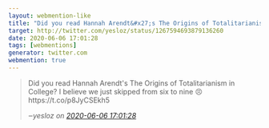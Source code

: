 ```yaml
---
layout: webmention-like
title: "Did you read Hannah Arendt&#x27;s The Origins of Totalitarianism in College? I believe we just skipped from six to nine 😣 https://t.co/p8JyCSEkh5"
target: http://twitter.com/yesloz/status/1267594693879136260
date: 2020-06-06 17:01:28
tags: [webmentions]
generator: twitter.com
webmention: true
---
```




<blockquote class="external-citation">
  <p>
    Did you read Hannah Arendt&#x27;s The Origins of Totalitarianism in College? I believe we just skipped from six to nine 😣 https://t.co/p8JyCSEkh5
  </p>
  <cite>‒<span class="p-author p-name">yesloz</span>
    on
    <a href="http://twitter.com/yesloz/status/1267594693879136260" rel="external nofollow" target="_blank">2020-06-06 17:01:28</a>
  </cite>
</blockquote>



